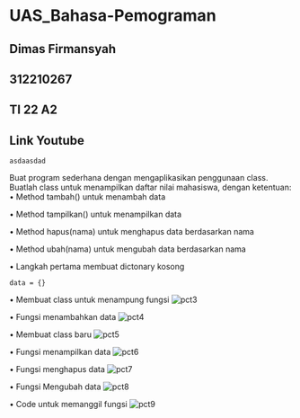 # UAS_Bahasa-Pemograman
## Dimas Firmansyah
## 312210267
## TI 22 A2
## Link Youtube
```
asdaasdad
```
Buat program sederhana dengan mengaplikasikan penggunaan class. Buatlah
class untuk menampilkan daftar nilai mahasiswa, dengan ketentuan:
   • Method tambah() untuk menambah data

   • Method tampilkan() untuk menampilkan data

   • Method hapus(nama) untuk menghapus data berdasarkan nama

   • Method ubah(nama) untuk mengubah data berdasarkan nama

• Langkah pertama membuat dictonary kosong
```
data = {}
```

• Membuat class untuk menampung fungsi
![pct3](https://user-images.githubusercontent.com/115356128/211246569-0cabc84e-4ed3-48a8-9b34-a9559ced272c.png)

• Fungsi menambahkan data
![pct4](https://user-images.githubusercontent.com/115356128/211246612-a12d777c-d615-477e-b4e5-a10c6b5acfbd.png)

• Membuat class baru
![pct5](https://user-images.githubusercontent.com/115356128/211246625-9cfd9970-5381-41cf-bae7-ebeb3d62c504.png)

• Fungsi menampilkan data 
![pct6](https://user-images.githubusercontent.com/115356128/211246638-a0044fae-457c-463d-8a18-3a6d669a2ca4.png)

• Fungsi menghapus data
![pct7](https://user-images.githubusercontent.com/115356128/211246669-706cea8e-2b3a-457c-b4b7-9d2a82e9fa8f.png)

• Fungsi Mengubah data
 ![pct8](https://user-images.githubusercontent.com/115356128/211246714-2f8e507b-a6b8-4614-bdfc-86109de5420a.png)

• Code untuk memanggil fungsi
![pct9](https://user-images.githubusercontent.com/115356128/211246740-5a01a710-9f27-4ce9-932e-3abc7601bf5a.png)

 
 
 
 
